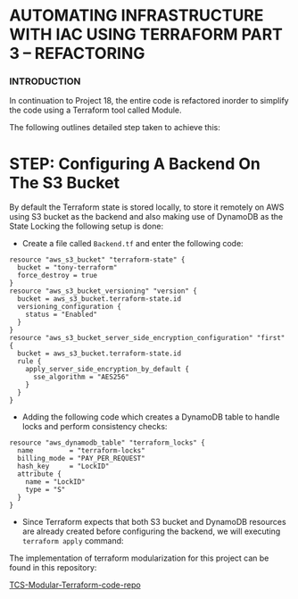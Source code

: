 # AUTOMATING INFRASTRUCTURE WITH IAC USING TERRAFORM PART 3 – REFACTORING

### INTRODUCTION

In continuation to Project 18, the entire code is refactored inorder to simplify the code using a Terraform tool called Module.

The following outlines detailed step taken to achieve this:

# **STEP:** Configuring A Backend On The S3 Bucket

By default the Terraform state is stored locally, to store it remotely on AWS using S3 bucket as the backend and also making use of DynamoDB as the State Locking the following setup is done:

+ Create a file called `Backend.tf` and enter the following code:

```
resource "aws_s3_bucket" "terraform-state" {
  bucket = "tony-terraform"
  force_destroy = true
}
resource "aws_s3_bucket_versioning" "version" {
  bucket = aws_s3_bucket.terraform-state.id
  versioning_configuration {
    status = "Enabled"
  }
}
resource "aws_s3_bucket_server_side_encryption_configuration" "first" {
  bucket = aws_s3_bucket.terraform-state.id
  rule {
    apply_server_side_encryption_by_default {
      sse_algorithm = "AES256"
    }
  }
}
```

+ Adding the following code which creates a DynamoDB table to handle locks and perform consistency checks:

```
resource "aws_dynamodb_table" "terraform_locks" {
  name         = "terraform-locks"
  billing_mode = "PAY_PER_REQUEST"
  hash_key     = "LockID"
  attribute {
    name = "LockID"
    type = "S"
  }
}
```

+ Since Terraform expects that both S3 bucket and DynamoDB resources are already created before configuring the backend, we will executing `terraform apply` command:

The implementation of terraform modularization for this project can be found in this repository:

[TCS-Modular-Terraform-code-repo](https://github.com/hammedakinwale/TCS-Modular-Terraform-Architecture)